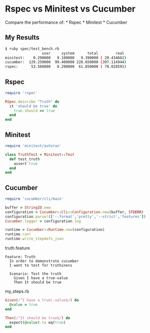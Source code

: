 Rspec vs Minitest vs Cucumber
============================
Compare the performance of:
	* Rspec
	* Minitest
	* Cucumber
	
My Results
----------
```bash
$ ruby spec/test_bench.rb
                 user     system      total        real
minitest:    0.290000   9.100000   9.390000 ( 20.434662)
cucumber:  129.250000  99.400000 228.650000 (397.114944)
rspec:      53.560000   8.290000  61.850000 ( 78.028591)
```
	
Rspec
-------
```ruby
require 'rspec'

RSpec.describe "Truth" do
  it 'should be true' do
    true.should == true
  end
end
```

Minitest
--------
```ruby
require 'minitest/autorun'

class TruthTest < Minitest::Test
  def test_truth
    assert true
  end
end
```

Cucumber
--------
```ruby
require 'cucumber/cli/main'

buffer = StringIO.new
configuration = Cucumber::Cli::Configuration.new(buffer, STDERR)
configuration.parse!(['--format','pretty','--strict','features'])
Cucumber.logger = configuration.log

runtime = Cucumber::Runtime.new(configuration)
runtime.run!
runtime.write_stepdefs_json
```

truth.feature
```
Feature: Truth
  In order to demonstrate cucumber
  I want to test for truthiness

  Scenario: Test the truth
    Given I have a true-value
    Then It should be true
```

my_steps.rb
```ruby
Given(/^I have a true\-value$/) do
  @value = true
end

Then(/^It should be true$/) do
  expect(@value).to eq(true)
end
```